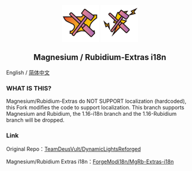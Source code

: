 <p align="center">
 <img width="100px" src="icon/Mg-Extra.png" align="center" alt="Magnesium-Extras Logo" />
 <img width="100px" src="icon/Rb-Extra.png" align="center" alt="Rubidium-Extras Logo" />
 <h2 align="center">Magnesium / Rubidium-Extras i18n</h2>
 <p align="center"></p>

English / [简体中文](README.md)

### WHAT IS THIS?
Magnesium/Rubidium-Extras do NOT SUPPORT localization (hardcoded), this Fork modifies the code to support localization.
This branch supports Magnesium and Rubidium, the 1.16-i18n branch and the 1.16-Rubidium branch will be dropped.

### Link
Original Repo：[TeamDeusVult/DynamicLightsReforged](https://github.com/TeamDeusVult/DynamicLightsReforged)

Magnesium/Rubidium Extras i18n：[ForgeModi18n/MgRb-Extras-i18n](https://github.com/ForgeModi18n/MgRb-Extras-i18n)
